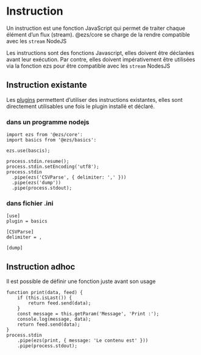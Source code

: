 # Instruction

Un instruction est une fonction JavaScript qui permet de traiter chaque élément d’un flux (stream). @ezs/core se charge de la rendre compatible avec les `stream` NodeJS

Les instructions sont des fonctions Javascript, elles doivent être déclarées avant leur exécution. Par contre, elles doivent impérativement être utilisées via la fonction ezs pour être compatible avec les `stream` NodesJS



## Instruction existante

Les [plugins](plugins.md) permettent d’utiliser des instructions existantes, elles sont directement utilisables une fois le plugin installé et déclaré.

### dans un programme nodejs


    import ezs from '@ezs/core':
    import basics from '@ezs/basics':
    
    ezs.use(bascis);
    
    process.stdin.resume();
    process.stdin.setEncoding('utf8');
    process.stdin
      .pipe(ezs('CSVParse', { delimiter: ',' }))
      .pipe(ezs('dump'))
      .pipe(process.stdout);




### dans fichier .ini

```
[use]
plugin = basics

[CSVParse]
delimiter = ,

[dump]
```



## Instruction adhoc

Il est possible de définir une fonction juste avant son usage


```
function print(data, feed) {
    if (this.isLast()) {
        return feed.send(data);
    }
    const message = this.getParam('Message', 'Print :');
    console.log(message, data);
    return feed.send(data);
}
process.stdin
    .pipe(ezs(print, { message: 'Le contenu est' }))
    .pipe(process.stdout);
```

